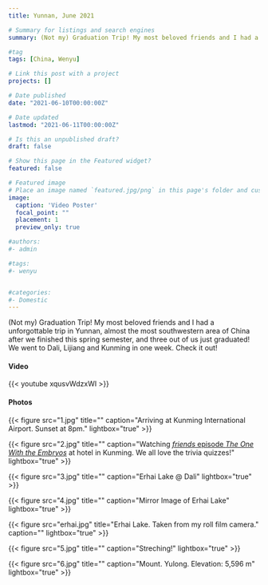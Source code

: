 ```yaml
---
title: Yunnan, June 2021

# Summary for listings and search engines
summary: (Not my) Graduation Trip! My most beloved friends and I had a unforgottable trip in Yunnan, almost the most southwestern area of China after we finished this spring semester, and three out of us just graduated! We went to Dali, Lijiang and Kunming in one week. Check it out!  

#tag
tags: [China, Wenyu]

# Link this post with a project
projects: []

# Date published
date: "2021-06-10T00:00:00Z"

# Date updated
lastmod: "2021-06-11T00:00:00Z"

# Is this an unpublished draft?
draft: false

# Show this page in the Featured widget?
featured: false

# Featured image
# Place an image named `featured.jpg/png` in this page's folder and customize its options here.
image:
  caption: 'Video Poster'
  focal_point: ""
  placement: 1
  preview_only: true

#authors:
#- admin

#tags:
#- wenyu


#categories:
#- Domestic
---
```

(Not my) Graduation Trip! My most beloved friends and I had a unforgottable trip in Yunnan, almost the most southwestern area of China after we finished this spring semester, and three out of us just graduated! We went to Dali, Lijiang and Kunming in one week. Check it out!  

#### Video
{{< youtube xqusvWdzxWI >}}

#### Photos
{{< figure src="1.jpg" title="" caption="Arriving at Kunming International Airport. Sunset at 8pm." lightbox="true" >}}


{{< figure src="2.jpg" title="" caption="Watching [_friends_ episode _The One With the Embryos_](https://www.imdb.com/title/tt0583600/) at hotel in Kunming. We all love the trivia quizzes!" lightbox="true" >}}

{{< figure src="3.jpg" title="" caption="Erhai Lake @ Dali" lightbox="true" >}}

{{< figure src="4.jpg" title="" caption="Mirror Image of Erhai Lake" lightbox="true" >}}

{{< figure src="erhai.jpg" title="Erhai Lake. Taken from my roll film camera." caption="" lightbox="true" >}}

{{< figure src="5.jpg" title="" caption="Streching!" lightbox="true" >}}

{{< figure src="6.jpg" title="" caption="Mount. Yulong. Elevation: 5,596 m" lightbox="true" >}}


